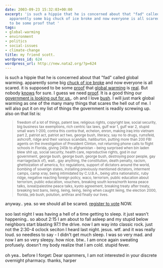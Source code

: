 ```yaml
---
date: 2003-09-23 15:32:03+00:00
excerpt: 'is such a hippie that he is concerned about that "fad" called global warming.
  apparently some big chuck of ice broke and now everyone is all scared. it is supposed
  to be some proof that '
tags:
- global-warming
- environment
- politics
- social-issues
- climate-change
title: my friend scott.
wordpress_id: 624
wordpress_url: http://new.nata2.org/?p=624
---
```


is such a hippie that he is concerned about that "fad" called global warming. apparently some big <a href="http://www.msnbc.com/news/970325.asp?0dm=N23DN">chuck of ice broke</a> and now everyone is all scared. it is supposed to be some <a href="http://www.cnsnews.com/ViewNation.asp?Page=%5CNation%5Carchive%5C200309%5CNAT20030918e.html">proof</a> that <a href="http://www.enn.com/direct/display-release.asp?objid=D1D1366D000000F786F82D88290D3829">global warming</a> is <a href="http://www.nzz.ch/2003/09/09/english/page-synd4218255.html">real</a>. But nobody <a href="http://news.nationalgeographic.com/news/2003/09/0912_030912_tvmcmurdo.html">knows</a> for sure. I guess we need <a href="http://www.bayarea.com/mld/cctimes/news/6753452.htm">proof</a>. It is a good thing our <a href="http://www.ucsusa.org/news.cfm?newsID=267">government is looking out for us.</a>. oh and I love <a href=" http://www.newsmax.com/archives/articles/2001/7/2/185108.shtml">bush</a>. I will just mark global warming as one of the many many things that scares the hell out of me. I will also put it on my list of things the government is readily screwing up. also on that list is: <blockquote><small>freedom of a lot of things, patent law, religious rights, copyright law, social security, big business tax exemptions, rich centric tax laws, gulf war 1, gulf war 2, stupid small wars 1-200, contra this contra that, echelon, enron, making iraq into vietnam part 2, patriot act, patriot act two, george bush, literacy, say no to drugs, rumsfeld, ashcroft, ridge and their various scandals, halliburton, putting more than 200 FBI agents on the investigation of President Clinton, not returning phone calls to flight schools in Florida, giving 245b to afghanistan - being surprised when bin laden blew shit up, social security, health care, reproductive rights, god in our government, george bush, george bush, george bush, destroying poor people, gay marriage(lack of), wait.. gay anything, the constitution, death penalty, racism, ghettoization of america, fcc regulations, support of dictators around the world, bombing of soverign states, installing previously mentioned dictators, interment camps, camp xray, being intimidated by C.U.B.A., being ultra nationalistic, ruby ridge, negative reacting foreign policy, waco, terrorism, public education about terrorism, public education, vouchers, breaking south korea/north korea peace talks, isreal/palestine peace talks, kyoto agreement, breaking treaty after treaty, breaking test bans, lieing, lieing, lieing, lieing when caught lieing, the election 2000, florida, jeb bush, polution, anthrax and finally our lives.
</small></blockquote>
anyway.. yea. so we should all be scared. <a href="http://www.fec.gov/votregis/vr.htm">register to vote</a> NOW.
<br/><br/>soo last night I was having a hell of a time getting to sleep. it just wasn't happening.. so about 2:15 I am about to fall asleep and my stupid below neighbors start blasting 97.1 the drive. now I am way into classic rock. just not the 2:30-4 oclock seciton I heard last night. jesus. wtf. and it was really loud. so needless to say - I didn't get much sleep. I was so very mad. and now I am so very sleepy. how nice. btw.. I am once again sweating profusely. doesn't my body realize that I am cold. stupid fever. <br/><br/>oh yea.. before I forget: Dear spammers, I am not interested in your discrete overnight pharmacy. thanks, harper